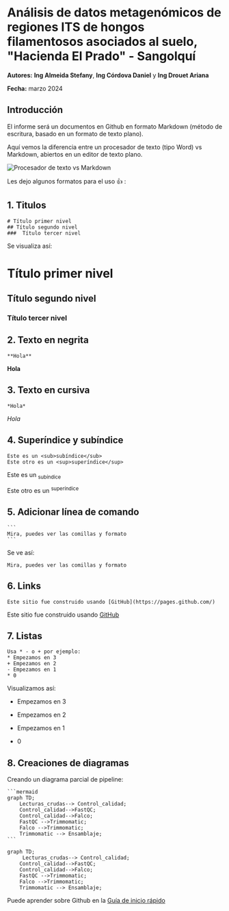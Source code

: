 # Análisis de datos metagenómicos de regiones ITS de hongos filamentosos asociados al suelo, "Hacienda El Prado" - Sangolquí

**Autores:** 
**Ing Almeida Stefany**, **Ing Córdova Daniel** y **Ing Drouet Ariana**

**Fecha:**  marzo 2024

## Introducción

El informe será un documentos en Github en formato Markdown (método de escritura, basado en un formato de texto plano).

Aquí vemos la diferencia entre un procesador de texto (tipo Word) vs Markdown, abiertos en un editor de texto plano. 

![Procesador de texto vs Markdown](/Proyecto_ejemplo/imagenes/editor_texto_plano.png)


Les dejo algunos formatos para el uso :+1: :

## 1. Titulos
```
# Título primer nivel
## Título segundo nivel
###  Título tercer nivel
```
Se visualiza así:
# Título primer nivel
## Título segundo nivel
###  Título tercer nivel

## 2. Texto en negrita
```
**Hola**
```
**Hola**

## 3. Texto en cursiva

```
*Hola*
```
*Hola*

## 4. Superíndice y subíndice
```
Este es un <sub>subíndice</sub> 
Este otro es un <sup>superíndice</sup> 
```
Este es un <sub>subíndice</sub> 

Este otro es un <sup>superíndice</sup>

## 5. Adicionar línea de comando

````
```
Mira, puedes ver las comillas y formato
```
````
Se ve así:

```
Mira, puedes ver las comillas y formato
```
## 6. Links
```
Este sitio fue construido usando [GitHub](https://pages.github.com/)
```
Este sitio fue construido usando [GitHub](https://pages.github.com/)

## 7. Listas
```
Usa * - o + por ejemplo:
* Empezamos en 3
+ Empezamos en 2
- Empezamos en 1
* 0
```

Visualizamos así:
* Empezamos en 3
+ Empezamos en 2
- Empezamos en 1
* 0

## 8. Creaciones de diagramas

Creando un diagrama parcial  de pipeline:
````
```mermaid
graph TD;
    Lecturas_crudas--> Control_calidad;
    Control_calidad-->FastQC;
    Control_calidad-->Falco;
    FastQC -->Trimmomatic;
    Falco -->Trimmomatic;
    Trimmomatic --> Ensamblaje;
```
````

```mermaid
graph TD;
     Lecturas_crudas--> Control_calidad;
    Control_calidad-->FastQC;
    Control_calidad-->Falco;
    FastQC -->Trimmomatic;
    Falco -->Trimmomatic;
    Trimmomatic --> Ensamblaje;
```



Puede aprender sobre Github en la [Guía de inicio rápido](https://docs.github.com/es/get-started/start-your-journey)
